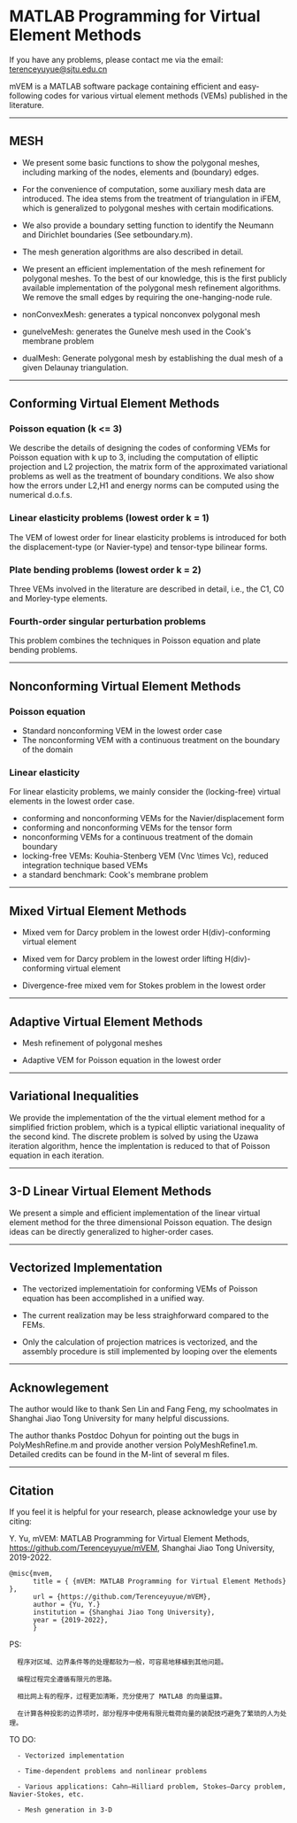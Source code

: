 # MATLAB Programming for Virtual Element Methods

If you have any problems, please contact me via the email: terenceyuyue@sjtu.edu.cn

mVEM is a MATLAB software package containing efficient and easy-following codes for various virtual element methods (VEMs) published in the
literature. 

--------------
## MESH

- We present some basic functions to show the polygonal meshes, including marking of the nodes, elements and (boundary) edges.

- For the convenience of computation, some auxiliary mesh data are introduced. 
  The idea stems from the treatment of triangulation in iFEM, which is generalized to polygonal meshes with certain modifications. 

- We also provide a boundary setting function to identify the Neumann and Dirichlet boundaries (See setboundary.m).

- The mesh generation algorithms are also described in detail.

- We present an efficient implementation of the mesh refinement for polygonal meshes. To the best of our knowledge, this is the first publicly available implementation of the polygonal mesh refinement algorithms. We remove the small edges by requiring the one-hanging-node rule.
- nonConvexMesh: generates a typical nonconvex polygonal mesh
- gunelveMesh: generates the Gunelve mesh used in the Cook's membrane problem
- dualMesh: Generate polygonal mesh by establishing the dual mesh of a given Delaunay triangulation.

-------------------------
## Conforming Virtual Element Methods

### Poisson equation (k <= 3)

We describe the details of designing the codes of conforming VEMs for Poisson equation with k up to 3, 
including the computation of elliptic projection and L2 projection, the matrix form of the approximated variational problems as well as the treatment of boundary conditions.
We also show how the errors under L2,H1 and energy norms can be computed using the numerical d.o.f.s.

### Linear elasticity problems (lowest order k = 1)

The VEM of lowest order for linear elasticity problems is introduced for both the displacement-type (or Navier-type) and tensor-type bilinear forms. 

### Plate bending problems (lowest order k = 2)

Three VEMs involved in the literature are described in detail, i.e., the C1, C0 and Morley-type elements.

### Fourth-order singular perturbation problems

 This problem combines the techniques in Poisson equation and plate bending problems.
 
 


---------------
## Nonconforming Virtual Element Methods

### Poisson equation

   - Standard nonconforming VEM in the lowest order case
   - The nonconforming VEM with a continuous treatment on the boundary of the domain

### Linear elasticity

For linear elasticity problems, we mainly consider the (locking-free) virtual elements in the lowest order case. 
   
   - conforming and nonconforming VEMs for the Navier/displacement form  
   - conforming and nonconforming VEMs for the tensor form 
   - nonconforming VEMs for a continuous treatment of the domain boundary
   - locking-free VEMs: Kouhia-Stenberg VEM (Vnc \times Vc),  reduced integration technique based VEMs
   - a standard benchmark: Cook's membrane problem


------------------
## Mixed Virtual Element Methods

 - Mixed vem for Darcy problem in the lowest order H(div)-conforming virtual element
 
 - Mixed vem for Darcy problem in the lowest order lifting H(div)-conforming virtual element
 
 - Divergence-free mixed vem for Stokes problem in the lowest order


------------------
##  Adaptive Virtual Element Methods

  - Mesh refinement of polygonal meshes
  
  - Adaptive VEM for Poisson equation in the lowest order


------------------
##  Variational Inequalities

   We provide the implementation of the the virtual element method for a simplified friction problem, which is a typical elliptic variational inequality of the second kind. The discrete problem is solved by using the Uzawa iteration algorithm, hence the implentation is reduced to that of Poisson equation in each iteration.


------------------
##  3-D Linear Virtual Element Methods

   We present a simple and efficient implementation of the linear virtual element method for the three dimensional Poisson equation. 
The design ideas can be directly generalized to higher-order cases.


-------------------
## Vectorized Implementation

- The vectorized implementatioin for conforming VEMs of Poisson equation has been accomplished in a unified way. 
     
- The current realization may be less straighforward compared to the FEMs.

- Only the calculation of projection matrices is vectorized, and the assembly procedure is still implemented by looping over the elements


-------------------
## Acknowlegement

The author would like to thank Sen Lin and Fang Feng, my schoolmates in Shanghai Jiao Tong University for many helpful discussions.

The author thanks Postdoc Dohyun for pointing out the bugs in PolyMeshRefine.m and provide another version PolyMeshRefine1.m. 
Detailed credits can be found in the M-lint of several m files. 

-----------------
## Citation

If you feel it is helpful for your research, please acknowledge your use by citing:

Y. Yu, mVEM: MATLAB Programming for Virtual Element Methods, https://github.com/Terenceyuyue/mVEM, Shanghai Jiao Tong University, 2019-2022.

    @misc{mvem,
          title = { {mVEM: MATLAB Programming for Virtual Element Methods} },
          url = {https://github.com/Terenceyuyue/mVEM},
          author = {Yu, Y.}
          institution = {Shanghai Jiao Tong University},
          year = {2019-2022},
          }


  PS: 

      程序对区域、边界条件等的处理都较为一般，可容易地移植到其他问题。
      
      编程过程完全遵循有限元的思路。
      
      相比网上有的程序，过程更加清晰，充分使用了 MATLAB 的向量运算。
      
      在计算各种投影的边界项时，部分程序中使用有限元载荷向量的装配技巧避免了繁琐的人为处理。

  TO DO:
  
      - Vectorized implementation
      
      - Time-dependent problems and nonlinear problems
      
      - Various applications: Cahn–Hilliard problem, Stokes–Darcy problem, Navier-Stokes, etc.
      
      - Mesh generation in 3-D 

